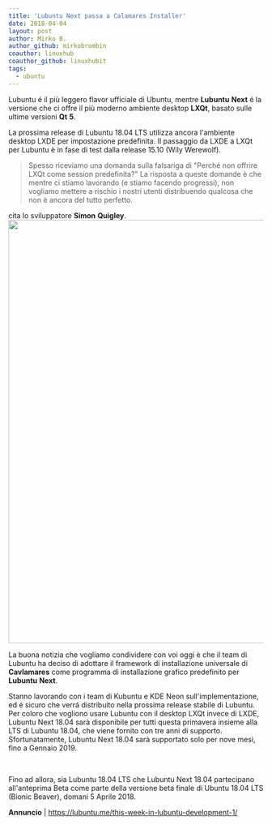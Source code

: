 ```yaml
---
title: 'Lubuntu Next passa a Calamares Installer'
date: 2018-04-04
layout: post
author: Mirko B.
author_github: mirkobrombin
coauthor: linuxhub
coauthor_github: linuxhubit
tags:
  - ubuntu
---
```

<p>Lubuntu é il più leggero flavor ufficiale di Ubuntu, mentre <strong>Lubuntu</strong> <strong>Next</strong> é la versione che ci offre il più moderno ambiente desktop <strong>LXQt</strong>, basato sulle ultime versioni&nbsp;<strong>Qt</strong> <strong>5</strong>.</p><p>La prossima release di Lubuntu 18.04 LTS utilizza ancora l'ambiente desktop LXDE per impostazione predefinita. Il passaggio da LXDE a LXQt per Lubuntu è in fase di test dalla release 15.10 (Wily Werewolf).</p><blockquote><p>Spesso riceviamo una domanda sulla falsariga di "Perché non offrire LXQt come session predefinita?" La risposta a queste domande è che mentre ci stiamo lavorando (e stiamo facendo progressi), non vogliamo mettere a rischio i nostri utenti distribuendo qualcosa che non è ancora del tutto perfetto.</p></blockquote><p>cita lo sviluppatore <strong>Simon</strong> <strong>Quigley</strong>. <a href="https://linuxhub.it/wordpress/wp-content/uploads/2018/04/lubuntu-next-is-adopting-the-calamares-installer-continues-to-be-in-development-520533-2.jpg"><img class=" size-full wp-image-377" alt="" height="835" src="https://linuxhub.it/wordpress/wp-content/uploads/2018/04/lubuntu-next-is-adopting-the-calamares-installer-continues-to-be-in-development-520533-2.jpg" width="1344" /></a></p><p>La buona notizia che vogliamo condividere con voi oggi è che il team di Lubuntu ha deciso di adottare il framework di installazione universale di <strong>Cavlamares</strong> come programma di installazione grafico predefinito per <strong>Lubuntu</strong> <strong>Next</strong>.</p><p>Stanno lavorando con i team di Kubuntu e KDE Neon sull'implementazione, ed é sicuro che verrá distribuito nella prossima release stabile di Lubuntu. Per coloro che vogliono usare Lubuntu con il desktop LXQt invece di LXDE, Lubuntu Next 18.04 sarà disponibile per tutti questa primavera insieme alla LTS di Lubuntu 18.04, che viene fornito con tre anni di supporto. Sfortunatamente, Lubuntu Next 18.04 sarà supportato solo per nove mesi, fino a Gennaio 2019.</p><p>&nbsp;</p><p>Fino ad allora, sia Lubuntu 18.04 LTS che Lubuntu Next 18.04 partecipano all'anteprima Beta come parte della versione beta finale di Ubuntu 18.04 LTS (Bionic Beaver), domani 5 Aprile 2018.</p><p><strong>Annuncio</strong> |&nbsp;<a href="https://lubuntu.me/this-week-in-lubuntu-development-1/">https://lubuntu.me/this-week-in-lubuntu-development-1/</a></p>